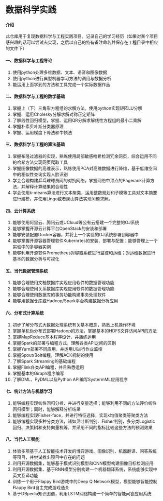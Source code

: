 # 数据科学实践

#### 介绍
此仓库用于复现数据科学与工程实践项目，记录自己的学习经历（如果对某个项目感兴趣的话可以尝试去实现，之后以自己的特有备注命名并保存在工程目录中相应的文件下）


#### 一、数据科学与工程导论

1.  使用python处理多维数据、文本、语音和图像数据
2.  使用python进行典型机器学习方法的调用与数据分析
3.  能运用上面学到的方法和工具完成一个实际数据作品

#### 二、数据科学与工程的数学基础

1.  掌握上（下）三角形方程组的求解方法，使用python实现矩阵LU分解
2.  掌握、运用Cholesky分解求解对称正定矩阵
3.  了解线性回归模型，掌握、运用QR分解求解线性方程组的最小二乘解
4.  掌握朴素贝叶斯分类器原理
5.  掌握、运用梯度下降法和牛顿法

#### 三、数据科学与工程的算法基础

1.  掌握布隆过滤器的实现，熟练使用局部敏感哈希检测冗余网页，综合运用不同的哈希方法实现网页爬取工具
2.  掌握图像数据的高维表示，熟练使用PCA对高维数据进行降维，基于低维空间中的相似性查询实现人脸识别
3.  学会合理构建乒乓球球员间的对抗网络，掌握网络中顶点的Pagerank计算方法，并解释计算结果的合理性
4.  学会使用k-means算法进行文本聚类，运用整数规划和子模等工具对文本摘要进行建模，并使用Lingo或者爬山算法实现问题求解。


#### 四、云计算系统

1.  能够使用阿里云、腾讯云或UCloud等公有云搭建一个完整的OJ系统
2.  能够掌握开源云计算平台OpenStack的安装和部署
3.  能够安装配置Docker容器，并将上一个实验的OJ系统部署到容器中
4.  能够掌握开源容器管理软件Kubernrtes的安装、部署与配置；能够管理上一个实验中的多容器实例
5.  能够利用开源软件Prometheus对容器系统进行监控和运维；对运维数据进行基本的数据分析与可视化

#### 五、当代数据管理系统
1.  能够合理使用文档数据库实现应用软件的数据管理功能
2.  能够合理使用关系数据库实现应用软件的数据管理功能
3.  能够合理使用数据库的事务功能构建事务处理软件
4.  能够用数据仓库或Hadoop/Spark平台构建数据分析应用

#### 六、分布式计算系统
1.  初步了解分布式大数据处理系统有关基本概念，熟悉上机操作环境
2.  掌握单机伪分布式部署Hadoop的方法，掌握基本的HDFS文件访问API的方法
3.  掌握MapReduce基本程序设计，并熟练运用
4.  掌握Spark的部署与编程方式，理解各类API之间的区别
5.  掌握Yarn部署不同应用，并运用UI进行作业监控
6.  掌握Spout/Bolt编程，理解ACK机制的使用
7.  了解Spark Streaming的基础编程
8.  掌握Flink各类API编程，并且熟悉运用
9.  掌握基本的Giraph程序编写
10.  了解DML、PyDML以及Python API编写SystermML应用程序

#### 七、统计方法与机器学习
1.  能够编程实现线性回归分析、并进行变量选择；能够利用不同的方法评价线性回归模型；同时，能够解释分析结果
2.  能够编程实现Fisher-face，并进行特征选择，实现k均值聚类等聚类方法
3.  能够编程实现多种分类方法，诸如贝叶斯判别、Fisher判别，多分类Logistic回归、决策树和支持向量机等，并采用不同的指标比较这些方法的预测效果

#### 八、当代人工智能
1.  体验多项基于人工智能技术开发的博弈游戏、图像识别、机器翻译、问答系统等项目，并尝试找出项目中存在的问题
2.  利用开源数据集，能够基于模式识别模型和CNN模型构建图像目标检测应用
3.  利用开源数据集、基于RNN模型分别构建一个机器翻译系统，系统能够实现中英文互译功能
4.  训练一个用于Flappy Bird游戏中的Deep Q Network模型，模型能够智能控制Flappy Bird自主完成游戏通关
5.  基于DBpedia知识图谱，利用LSTM网络构建一个简单的智能问答应用系统
